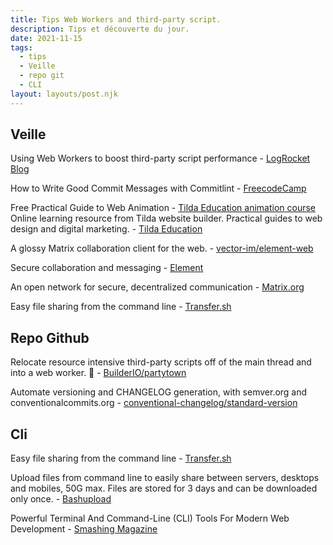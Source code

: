 ```yaml
---
title: Tips Web Workers and third-party script.
description: Tips et découverte du jour.
date: 2021-11-15
tags:
  - tips
  - Veille
  - repo git
  - CLI
layout: layouts/post.njk
---
```


## Veille

Using Web Workers to boost third-party script performance - [LogRocket Blog](https://blog.logrocket.com/using-web-workers-boost-third-party-script-performance/)

How to Write Good Commit Messages with Commitlint - [FreecodeCamp](https://www.freecodecamp.org/news/how-to-use-commitlint-to-write-good-commit-messages/)

Free Practical Guide to Web Animation - [Tilda Education animation course](https://tilda.education/en/web-animation-course)
Online learning resource from Tilda website builder. Practical guides to web design and digital marketing. - [Tilda Education](https://tilda.education/en/)

A glossy Matrix collaboration client for the web. - [vector-im/element-web](https://github.com/vector-im/element-web)

Secure collaboration and messaging - [Element](https://element.io/)

An open network for secure, decentralized communication - [Matrix.org](https://matrix.org/)

 Easy file sharing from the command line - [Transfer.sh](https://transfer.sh/)

## Repo Github

Relocate resource intensive third-party scripts off of the main thread and into a web worker. 🎉 - [BuilderIO/partytown](https://github.com/BuilderIO/partytown)

Automate versioning and CHANGELOG generation, with semver.org and conventionalcommits.org - [conventional-changelog/standard-version](https://github.com/conventional-changelog/standard-version)

## Cli

Easy file sharing from the command line - [Transfer.sh](https://transfer.sh/)

Upload files from command line to easily share between servers, desktops and mobiles, 50G max. Files are stored for 3 days and can be downloaded only once. - [Bashupload](https://bashupload.com/)

 Powerful Terminal And Command-Line (CLI) Tools For Modern Web Development - [Smashing Magazine](https://www.smashingmagazine.com/2021/11/powerful-terminal-commandline-tools-modern-web-development/)